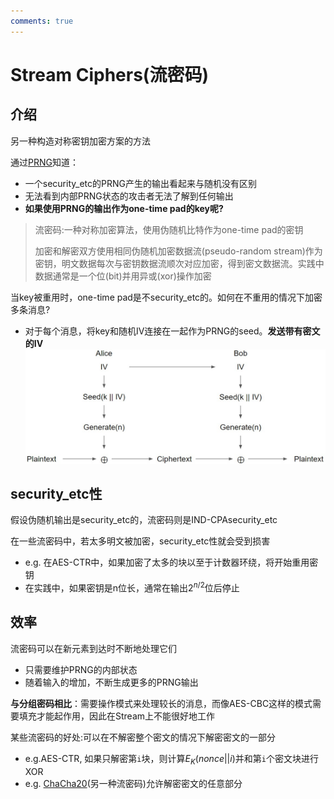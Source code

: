 ```yaml
---
comments: true
---
```


# Stream Ciphers(流密码)

## 介绍

另一种构造对称密钥加密方案的方法

通过[PRNG](8-PRNGs.md)知道：

- 一个security_etc的PRNG产生的输出看起来与随机没有区别
- 无法看到内部PRNG状态的攻击者无法了解到任何输出
- **如果使用PRNG的输出作为one-time pad的key呢?**

> 流密码:一种对称加密算法，使用伪随机比特作为one-time pad的密钥
> 
> 加密和解密双方使用相同伪随机加密数据流(pseudo-random stream)作为密钥，明文数据每次与密钥数据流顺次对应加密，得到密文数据流。实践中数据通常是一个位(bit)并用异或(xor)操作加密

当key被重用时，one-time pad是不security_etc的。如何在不重用的情况下加密多条消息?

- 对于每个消息，将key和随机IV连接在一起作为PRNG的seed。**发送带有密文的IV**
![stream](./assets/stream.jpg)

## security_etc性 

假设伪随机输出是security_etc的，流密码则是IND-CPAsecurity_etc

在一些流密码中，若太多明文被加密，security_etc性就会受到损害

- e.g. 在AES-CTR中，如果加密了太多的块以至于计数器环绕，将开始重用密钥
- 在实践中，如果密钥是n位长，通常在输出$2^{n/2}$位后停止

## 效率

流密码可以在新元素到达时不断地处理它们

- 只需要维护PRNG的内部状态
- 随着输入的增加，不断生成更多的PRNG输出

**与分组密码相比**：需要操作模式来处理较长的消息，而像AES-CBC这样的模式需要填充才能起作用，因此在Stream上不能很好地工作

某些流密码的好处:可以在不解密整个密文的情况下解密密文的一部分

- e.g.AES-CTR, 如果只解密第`i`块，则计算$E_K(nonce || i)$并和第`i`个密文块进行XOR
- e.g. [ChaCha20](https://datatracker.ietf.org/doc/html/rfc7539#:~:text=The%20ChaCha20%20Encryption%20Algorithm%20ChaCha20,successively%20increasing%20block%20counter%20parameters.)(另一种流密码)允许解密密文的任意部分